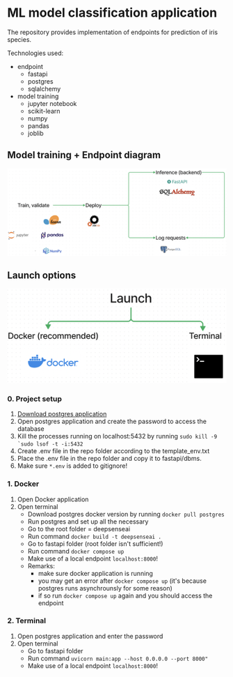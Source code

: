 # ML model classification application

The repository provides implementation of endpoints for prediction of iris species.

Technologies used:
- endpoint
    - fastapi
    - postgres
    - sqlalchemy
- model training
    - jupyter notebook
    - scikit-learn
    - numpy
    - pandas
    - joblib

## Model training + Endpoint diagram
![Model diagram](/images/diagram.png "Model diagram")

## Launch options
![Launch](/images/launch.png "Launch options")

### 0. Project setup
1. [Download postgres application](https://www.postgresql.org/download/)
2. Open postgres application and create the password to access the database
3. Kill the processes running on localhost:5432 by running ```sudo kill -9 `sudo lsof -t -i:5432```
4. Create .env file in the repo folder according to the template_env.txt
5. Place the .env file in the repo folder and copy it to fastapi/dbms.
6. Make sure ```*.env``` is added to gitignore!

### 1. Docker
1. Open Docker application
2. Open terminal
    - Download postgres docker version by running ```docker pull postgres```
    - Run postgres and set up all the necessary 
    - Go to the root folder = deepsenseai
    - Run command ```docker build -t deepsenseai .```
    - Go to fastapi folder (root folder isn't sufficient!)
    - Run command ```docker compose up```
    - Make use of a local endpoint ```localhost:8000```!
    - Remarks:
        - make sure docker application is running
        - you may get an error after ```docker compose up``` (it's because postgres runs asynchrounsly for some reason)
        - if so run ```docker compose up``` again and you should access the endpoint

### 2. Terminal
1. Open postgres application and enter the password
2. Open terminal
    - Go to fastapi folder
    - Run command ```uvicorn main:app --host 0.0.0.0 --port 8000"```
    - Make use of a local endpoint ```localhost:8000```!






